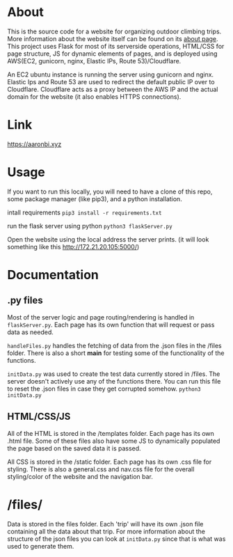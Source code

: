 # About
This is the source code for a website for organizing outdoor climbing trips. More information about the website itself can be found on its [about page](https://aaronbi.xyz/about).
This project uses Flask for most of its serverside operations, HTML/CSS for page structure, JS for dynamic elements
of pages, and is deployed using AWS(EC2, gunicorn, nginx, Elastic IPs, Route 53)/Cloudflare.

An EC2 ubuntu instance is running the server using gunicorn and nginx. Elastic Ips and Route 53 are used to redirect the
default public IP over to Cloudflare. Cloudflare acts as a proxy between the AWS IP and the actual domain for the website (it also enables HTTPS connections).
# Link
https://aaronbi.xyz
# Usage
If you want to run this locally, you will need to have a clone of this repo, some package manager (like pip3), and a python installation.

intall requirements
```pip3 install -r requirements.txt```

run the flask server using python
```python3 flaskServer.py```

Open the website using the local address the server prints. (it will look something like this http://172.21.20.105:5000/)

# Documentation
## .py files
Most of the server logic and page routing/rendering is handled in ```flaskServer.py```. Each page has its own function
that will request or pass data as needed.

```handleFiles.py``` handles the fetching of data from the .json files in the /files folder. There is also a short __main__ for testing
some of the functionality of the functions.

```initData.py``` was used to create the test data currently stored in /files. The server doesn't actively use any of the functions there. You can
run this file to reset the .json files in case they get corrupted somehow. ```python3 initData.py```
## HTML/CSS/JS
All of the HTML is stored in the /templates folder. Each page has its own .html file. Some of these files also have some JS to dynamically populated
the page based on the saved data it is passed.

All CSS is stored in the /static folder. Each page has its own .css file for styling. There is also a general.css and nav.css file for the overall styling/color
of the website and the navigation bar.

# /files/
Data is stored in the files folder. Each 'trip' will have its own .json file containing all the data about that trip. For more information about the structure of
the json files you can look at ```initData.py``` since that is what was used to generate them.
